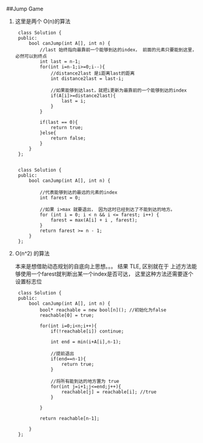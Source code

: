 ##Jump Game    

1. 这里是两个 O(n)的算法



		class Solution {
		public:
		    bool canJump(int A[], int n) {
		        //last 始终指向最靠前一个能够到达的index， 前面的元素只要能到这里，必然可以到终点
		        int last = n-1;
		        for(int i=n-1;i>=0;i--){
		            //distance2last 是i距离last的距离
		            int distance2last = last-i;
		            
		            //如果能够到达last，就把i更新为最靠前的一个能够到达的index
		            if(A[i]>=distance2last){
		                last = i;
		            }
		        }
		        
		        if(last == 0){
		            return true;
		        }else{
		            return false;
		        }
		    }
		};


		class Solution {
		public:
		    bool canJump(int A[], int n) {
		      
		        //代表能够到达的最远的元素的index
		        int farest = 0;
		        
		        //如果 i>max 就要退出， 因为这时已经到达了不能到达的地方。
		        for (int i = 0; i < n && i <= farest; i++) {
		            farest = max(A[i] + i , farest);
		        }
		        return farest >= n - 1;
		    }
		};

2. O(n^2) 的算法

	本来是想借助动态规划的自底向上思想。。。 结果 TLE, 区别就在于 上述方法能够使用一个farest就判断出某一个index是否可达， 这里这种方法还需要逐个设置标志位

		class Solution {
		public:
		    bool canJump(int A[], int n) {
		        bool* reachable = new bool[n](); //初始化为false
		        reachable[0] = true;
		        
		        for(int i=0;i<n;i++){
		            if(!reachable[i]) continue;
		            
		            int end = min(i+A[i],n-1);
		            
		            //提前退出
		            if(end==n-1){
		                return true;
		            }
		            
		            //将所有能到达的地方置为 true
		            for(int j=i+1;j<=end;j++){
		                reachable[j] = reachable[i]; //true
		            }
		            
		        }
		        
		        return reachable[n-1];
		        
		    }
		};

